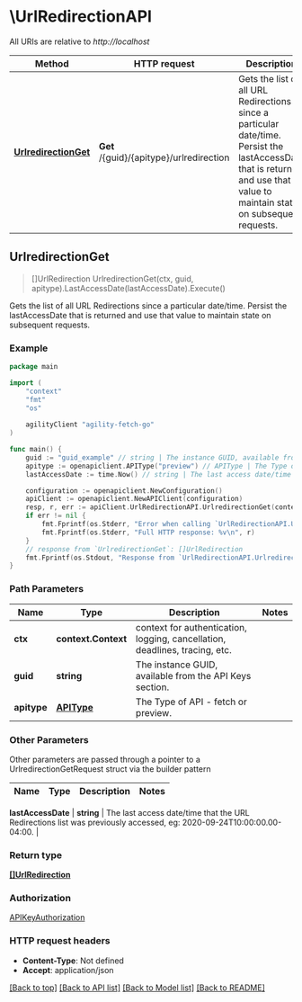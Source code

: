 # \UrlRedirectionAPI

All URIs are relative to *http://localhost*

Method | HTTP request | Description
------------- | ------------- | -------------
[**UrlredirectionGet**](UrlRedirectionAPI.md#UrlredirectionGet) | **Get** /{guid}/{apitype}/urlredirection | Gets the list of all URL Redirections since a particular date/time. Persist the lastAccessDate that is returned and use that value to maintain state on subsequent requests.



## UrlredirectionGet

> []UrlRedirection UrlredirectionGet(ctx, guid, apitype).LastAccessDate(lastAccessDate).Execute()

Gets the list of all URL Redirections since a particular date/time. Persist the lastAccessDate that is returned and use that value to maintain state on subsequent requests.

### Example

```go
package main

import (
	"context"
	"fmt"
	"os"
     
	agilityClient "agility-fetch-go"
)

func main() {
	guid := "guid_example" // string | The instance GUID, available from the API Keys section.
	apitype := openapiclient.APIType("preview") // APIType | The Type of API - fetch or preview.
	lastAccessDate := time.Now() // string | The last access date/time that the URL Redirections list was previously accessed, eg: 2020-09-24T10:00:00.00-04:00. (optional)

	configuration := openapiclient.NewConfiguration()
	apiClient := openapiclient.NewAPIClient(configuration)
	resp, r, err := apiClient.UrlRedirectionAPI.UrlredirectionGet(context.Background(), guid, apitype).LastAccessDate(lastAccessDate).Execute()
	if err != nil {
		fmt.Fprintf(os.Stderr, "Error when calling `UrlRedirectionAPI.UrlredirectionGet``: %v\n", err)
		fmt.Fprintf(os.Stderr, "Full HTTP response: %v\n", r)
	}
	// response from `UrlredirectionGet`: []UrlRedirection
	fmt.Fprintf(os.Stdout, "Response from `UrlRedirectionAPI.UrlredirectionGet`: %v\n", resp)
}
```

### Path Parameters


Name | Type | Description  | Notes
------------- | ------------- | ------------- | -------------
**ctx** | **context.Context** | context for authentication, logging, cancellation, deadlines, tracing, etc.
**guid** | **string** | The instance GUID, available from the API Keys section. | 
**apitype** | [**APIType**](.md) | The Type of API - fetch or preview. | 

### Other Parameters

Other parameters are passed through a pointer to a UrlredirectionGetRequest struct via the builder pattern


Name | Type | Description  | Notes
------------- | ------------- | ------------- | -------------


 **lastAccessDate** | **string** | The last access date/time that the URL Redirections list was previously accessed, eg: 2020-09-24T10:00:00.00-04:00. | 

### Return type

[**[]UrlRedirection**](UrlRedirection.md)

### Authorization

[APIKeyAuthorization](../README.md#APIKeyAuthorization)

### HTTP request headers

- **Content-Type**: Not defined
- **Accept**: application/json

[[Back to top]](#) [[Back to API list]](../README.md#documentation-for-api-endpoints)
[[Back to Model list]](../README.md#documentation-for-models)
[[Back to README]](../README.md)

